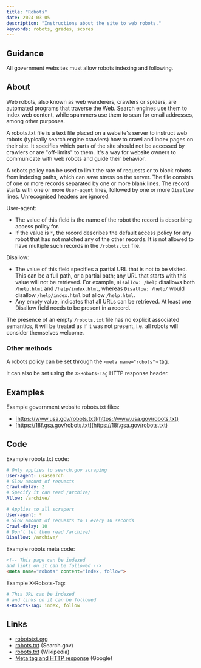 ```yaml
---
title: "Robots"
date: 2024-03-05
description: "Instructions about the site to web robots."
keywords: robots, grades, scores
---
```


## Guidance

All government websites must allow robots indexing and following.

## About

Web robots, also known as web wanderers, crawlers or spiders, are automated programs that traverse the Web. Search engines use them to index web content, while spammers use them to scan for email addresses, among other purposes.

A robots.txt file is a text file placed on a website's server to instruct web robots (typically search engine crawlers) how to crawl and index pages on their site. It specifies which parts of the site should not be accessed by crawlers or are "off-limits" to them. It's a way for website owners to communicate with web robots and guide their behavior.

A robots policy can be used to limit the rate of requests or to block robots from indexing paths, which can save stress on the server. The file consists of one or more records separated by one or more blank lines. The record starts with one or more `User-agent` lines, followed by one or more `Disallow` lines. Unrecognised headers are ignored.

User-agent:
- The value of this field is the name of the robot the record is describing access policy for.
- If the value is `*`, the record describes the default access policy for any robot that has not matched any of the other records. It is not allowed to have multiple such records in the `/robots.txt` file.

Disallow:
- The value of this field specifies a partial URL that is not to be visited. This can be a full path, or a partial path; any URL that starts with this value will not be retrieved. For example, `Disallow: /help` disallows both `/help.html` and `/help/index.html`, whereas `Disallow: /help/` would disallow `/help/index.html` but allow `/help.html`.
- Any empty value, indicates that all URLs can be retrieved. At least one Disallow field needs to be present in a record.

The presence of an empty `/robots.txt` file has no explicit associated semantics, it will be treated as if it was not present, i.e. all robots will consider themselves welcome.

### Other methods

A robots policy can be set through the `<meta name="robots">` tag.

It can also be set using the `X-Robots-Tag` HTTP response header.

## Examples

Example government website robots.txt files:

* [https://www.usa.gov/robots.txt](https://www.usa.gov/robots.txt)
* [https://18f.gsa.gov/robots.txt](https://18f.gsa.gov/robots.txt)

## Code

Example robots.txt code:

```yaml
# Only applies to search.gov scraping
User-agent: usasearch  
# Slow amount of requests
Crawl-delay: 2
# Specify it can read /archive/
Allow: /archive/

# Applies to all scrapers
User-agent: *
# Slow amount of requests to 1 every 10 seconds
Crawl-delay: 10
# Don't let them read /archive/
Disallow: /archive/
```

Example robots meta code:
```html
<!-- This page can be indexed 
and links on it can be followed -->
<meta name="robots" content="index, follow">
```

Example X-Robots-Tag:
```yaml
# This URL can be indexed 
# and links on it can be followed
X-Robots-Tag: index, follow
```

## Links

- [robotstxt.org](https://www.robotstxt.org)
- [robots.txt](https://search.gov/indexing/robotstxt.html) (Search.gov)
- [robots.txt](https://en.wikipedia.org/wiki/Robots.txt) (Wikipedia)
- [Meta tag and HTTP response](https://developers.google.com/search/docs/crawling-indexing/robots-meta-tag) (Google)